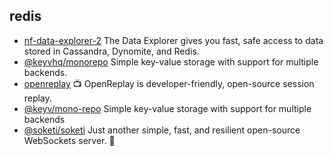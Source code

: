 ## redis

- [nf-data-explorer-2](https://github.com/Netflix/nf-data-explorer) The Data Explorer gives you fast, safe access to data stored in Cassandra, Dynomite, and Redis.
- [@keyvhq/monorepo](https://github.com/microlinkhq/keyv) Simple key-value storage with support for multiple backends.
- [openreplay](https://github.com/openreplay/openreplay) :tv: OpenReplay is developer-friendly, open-source session replay.
- [@keyv/mono-repo](https://github.com/jaredwray/keyv) Simple key-value storage with support for multiple backends
- [@soketi/soketi](https://github.com/soketi/soketi) Just another simple, fast, and resilient open-source WebSockets server. 📣